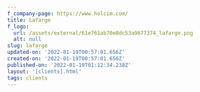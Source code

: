```yaml
---
f_company-page: https://www.holcim.com/
title: Lafarge
f_logo:
  url: /assets/external/61e761ab70e0dc53a9677374_lafarge.png
  alt: null
slug: lafarge
updated-on: '2022-01-19T00:57:01.656Z'
created-on: '2022-01-19T00:57:01.656Z'
published-on: '2022-01-19T01:12:34.238Z'
layout: '[clients].html'
tags: clients
---
```



